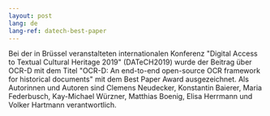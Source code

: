 ```yaml
---
layout: post
lang: de
lang-ref: datech-best-paper
---
```


Bei der in Brüssel veranstalteten internationalen Konferenz "Digital Access to
Textual Cultural Heritage 2019" (DATeCH2019) wurde der Beitrag über OCR-D mit
dem Titel "OCR-D: An end-to-end open-source OCR framework for historical
documents" mit dem Best Paper Award ausgezeichnet. Als Autorinnen und Autoren
sind Clemens Neudecker, Konstantin Baierer, Maria Federbusch, Kay-Michael
Würzner, Matthias Boenig, Elisa Herrmann und Volker Hartmann verantwortlich.

